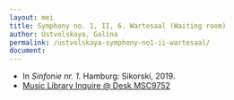 ```yaml
---
layout: mei
title: Symphony no. 1, II, 6. Wartesaal (Waiting room)
author: Ustvolskaya, Galina
permalink: /ustvolskaya-symphony-no1-ii-wartesaal/
document:
---
```


- In *Sinfonie nr. 1.* Hamburg: Sikorski, 2019.
- <a href="https://tufts.primo.exlibrisgroup.com/permalink/01TUN_INST/1kc9gia/alma991018728033303851" target="_blank">Music Library Inquire @ Desk MSC9752</a>
